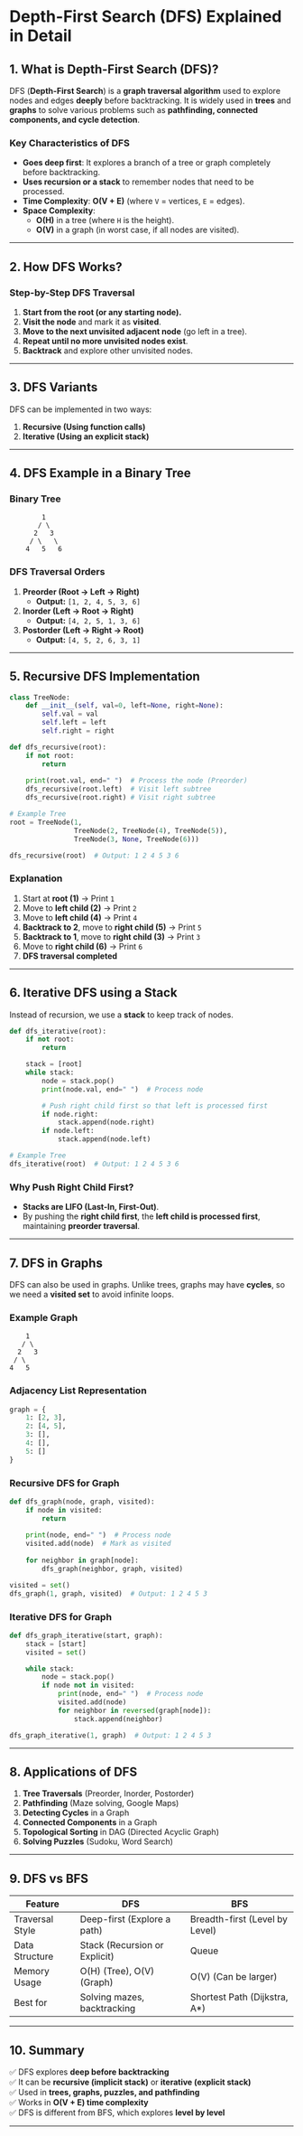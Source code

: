 # **Depth-First Search (DFS) Explained in Detail**

## **1. What is Depth-First Search (DFS)?**
DFS (**Depth-First Search**) is a **graph traversal algorithm** used to explore nodes and edges **deeply** before backtracking. It is widely used in **trees** and **graphs** to solve various problems such as **pathfinding, connected components, and cycle detection**.

### **Key Characteristics of DFS**
- **Goes deep first**: It explores a branch of a tree or graph completely before backtracking.
- **Uses recursion or a stack** to remember nodes that need to be processed.
- **Time Complexity**: **O(V + E)** (where `V` = vertices, `E` = edges).
- **Space Complexity**:
  - **O(H)** in a tree (where `H` is the height).
  - **O(V)** in a graph (in worst case, if all nodes are visited).

---

## **2. How DFS Works?**
### **Step-by-Step DFS Traversal**
1. **Start from the root (or any starting node).**
2. **Visit the node** and mark it as **visited**.
3. **Move to the next unvisited adjacent node** (go left in a tree).
4. **Repeat until no more unvisited nodes exist**.
5. **Backtrack** and explore other unvisited nodes.

---

## **3. DFS Variants**
DFS can be implemented in two ways:
1. **Recursive (Using function calls)**
2. **Iterative (Using an explicit stack)**

---

## **4. DFS Example in a Binary Tree**
### **Binary Tree**
```
        1
       / \
      2   3
     / \   \
    4   5   6
```

### **DFS Traversal Orders**
1. **Preorder (Root → Left → Right)**  
   - **Output:** `[1, 2, 4, 5, 3, 6]`
2. **Inorder (Left → Root → Right)**  
   - **Output:** `[4, 2, 5, 1, 3, 6]`
3. **Postorder (Left → Right → Root)**  
   - **Output:** `[4, 5, 2, 6, 3, 1]`

---

## **5. Recursive DFS Implementation**
```python
class TreeNode:
    def __init__(self, val=0, left=None, right=None):
        self.val = val
        self.left = left
        self.right = right

def dfs_recursive(root):
    if not root:
        return
    
    print(root.val, end=" ")  # Process the node (Preorder)
    dfs_recursive(root.left)  # Visit left subtree
    dfs_recursive(root.right) # Visit right subtree

# Example Tree
root = TreeNode(1, 
                TreeNode(2, TreeNode(4), TreeNode(5)), 
                TreeNode(3, None, TreeNode(6)))

dfs_recursive(root)  # Output: 1 2 4 5 3 6
```

### **Explanation**
1. Start at **root (1)** → Print `1`
2. Move to **left child (2)** → Print `2`
3. Move to **left child (4)** → Print `4`
4. **Backtrack to 2**, move to **right child (5)** → Print `5`
5. **Backtrack to 1**, move to **right child (3)** → Print `3`
6. Move to **right child (6)** → Print `6`
7. **DFS traversal completed**

---

## **6. Iterative DFS using a Stack**
Instead of recursion, we use a **stack** to keep track of nodes.

```python
def dfs_iterative(root):
    if not root:
        return

    stack = [root]
    while stack:
        node = stack.pop()
        print(node.val, end=" ")  # Process node

        # Push right child first so that left is processed first
        if node.right:
            stack.append(node.right)
        if node.left:
            stack.append(node.left)

# Example Tree
dfs_iterative(root)  # Output: 1 2 4 5 3 6
```

### **Why Push Right Child First?**
- **Stacks are LIFO (Last-In, First-Out)**.
- By pushing the **right child first**, the **left child is processed first**, maintaining **preorder traversal**.

---

## **7. DFS in Graphs**
DFS can also be used in graphs. Unlike trees, graphs may have **cycles**, so we need a **visited set** to avoid infinite loops.

### **Example Graph**
```
    1
   / \
  2   3
 / \
4   5
```

### **Adjacency List Representation**
```python
graph = {
    1: [2, 3],
    2: [4, 5],
    3: [],
    4: [],
    5: []
}
```

### **Recursive DFS for Graph**
```python
def dfs_graph(node, graph, visited):
    if node in visited:
        return
    
    print(node, end=" ")  # Process node
    visited.add(node)  # Mark as visited
    
    for neighbor in graph[node]:
        dfs_graph(neighbor, graph, visited)

visited = set()
dfs_graph(1, graph, visited)  # Output: 1 2 4 5 3
```

### **Iterative DFS for Graph**
```python
def dfs_graph_iterative(start, graph):
    stack = [start]
    visited = set()

    while stack:
        node = stack.pop()
        if node not in visited:
            print(node, end=" ")  # Process node
            visited.add(node)
            for neighbor in reversed(graph[node]):
                stack.append(neighbor)

dfs_graph_iterative(1, graph)  # Output: 1 2 4 5 3
```

---

## **8. Applications of DFS**
1. **Tree Traversals** (Preorder, Inorder, Postorder)
2. **Pathfinding** (Maze solving, Google Maps)
3. **Detecting Cycles** in a Graph
4. **Connected Components** in a Graph
5. **Topological Sorting** in DAG (Directed Acyclic Graph)
6. **Solving Puzzles** (Sudoku, Word Search)

---

## **9. DFS vs BFS**
| Feature          | DFS                              | BFS                              |
|-----------------|---------------------------------|---------------------------------|
| Traversal Style | Deep-first (Explore a path)    | Breadth-first (Level by Level) |
| Data Structure  | Stack (Recursion or Explicit)  | Queue                           |
| Memory Usage    | O(H) (Tree), O(V) (Graph)      | O(V) (Can be larger)           |
| Best for       | Solving mazes, backtracking    | Shortest Path (Dijkstra, A*)   |

---

## **10. Summary**
✅ DFS explores **deep before backtracking**  
✅ It can be **recursive (implicit stack)** or **iterative (explicit stack)**  
✅ Used in **trees, graphs, puzzles, and pathfinding**  
✅ Works in **O(V + E) time complexity**  
✅ DFS is different from BFS, which explores **level by level**  

---
